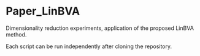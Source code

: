# Paper_LinBVA
Dimensionality reduction experiments, application of the proposed LinBVA method.

Each script can be run independently after cloning the repository.
